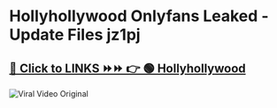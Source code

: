 
 # Hollyhollywood Onlyfans Leaked - Update Files jz1pj

## <h2><a href="https://clipsfans.com/Hollyhollywood&ref=git">🔗 Click to LINKS ⏩⏩ 👉 🟢 Hollyhollywood </a></h2>

<a href="https://clipsfans.com/Hollyhollywood&ref=git" rel="nofollow" data-target="animated-image.originalLink"><img src="https://i.ibb.co.com/xMMVF88/686577567.gif" alt="Viral Video Original" style="max-width: 100%; display: inline-block;" data-target="animated-image.originalImage"></a>

